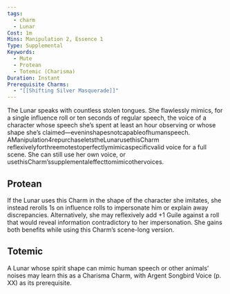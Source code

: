 ```yaml
---
tags:
  - charm
  - Lunar
Cost: 1m
Mins: Manipulation 2, Essence 1
Type: Supplemental
Keywords:
  - Mute
  - Protean
  - Totemic (Charisma)
Duration: Instant
Prerequisite Charms:
  - "[[Shifting Silver Masquerade]]"
---
```

The Lunar speaks with countless stolen tongues. She flawlessly mimics, for a single influence roll or ten seconds of regular speech, the voice of a character whose speech she’s spent at least an hour observing or whose shape she’s claimed—eveninshapesnotcapableofhumanspeech. AManipulation4repurchaseletstheLunarusethisCharm reflexivelyforthreemotestoperfectlymimicaspecificvalid voice for a full scene. She can still use her own voice, or usethisCharm’ssupplementaleffecttomimicothervoices. 
## Protean 

If the Lunar uses this Charm in the shape of the character she imitates, she instead rerolls 1s on influence rolls to impersonate him or explain away discrepancies. Alternatively, she may reflexively add +1 Guile against a roll that would reveal information contradictory to her impersonation. She gains both benefits while using this Charm’s scene-long version. 
## Totemic 

A Lunar whose spirit shape can mimic human speech or other animals’ noises may learn this as a Charisma Charm, with Argent Songbird Voice (p. XX) as its prerequisite.